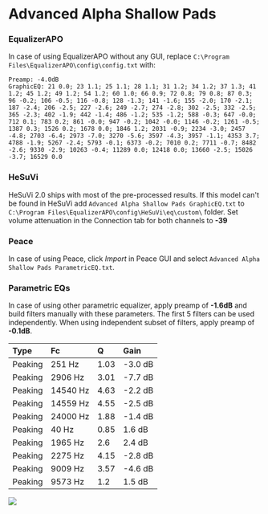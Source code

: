 # Advanced Alpha Shallow Pads

### EqualizerAPO
In case of using EqualizerAPO without any GUI, replace `C:\Program Files\EqualizerAPO\config\config.txt`
with:
```
Preamp: -4.0dB
GraphicEQ: 21 0.0; 23 1.1; 25 1.1; 28 1.1; 31 1.2; 34 1.2; 37 1.3; 41 1.2; 45 1.2; 49 1.2; 54 1.2; 60 1.0; 66 0.9; 72 0.8; 79 0.8; 87 0.3; 96 -0.2; 106 -0.5; 116 -0.8; 128 -1.3; 141 -1.6; 155 -2.0; 170 -2.1; 187 -2.4; 206 -2.5; 227 -2.6; 249 -2.7; 274 -2.8; 302 -2.5; 332 -2.5; 365 -2.3; 402 -1.9; 442 -1.4; 486 -1.2; 535 -1.2; 588 -0.3; 647 -0.0; 712 0.1; 783 0.2; 861 -0.0; 947 -0.2; 1042 -0.0; 1146 -0.2; 1261 -0.5; 1387 0.3; 1526 0.2; 1678 0.0; 1846 1.2; 2031 -0.9; 2234 -3.0; 2457 -4.8; 2703 -6.4; 2973 -7.0; 3270 -5.6; 3597 -4.3; 3957 -1.1; 4353 3.7; 4788 -1.9; 5267 -2.4; 5793 -0.1; 6373 -0.2; 7010 0.2; 7711 -0.7; 8482 -2.6; 9330 -2.9; 10263 -0.4; 11289 0.0; 12418 0.0; 13660 -2.5; 15026 -3.7; 16529 0.0
```

### HeSuVi
HeSuVi 2.0 ships with most of the pre-processed results. If this model can't be found in HeSuVi add
`Advanced Alpha Shallow Pads GraphicEQ.txt` to `C:\Program Files\EqualizerAPO\config\HeSuVi\eq\custom\` folder.
Set volume attenuation in the Connection tab for both channels to **-39**

### Peace
In case of using Peace, click *Import* in Peace GUI and select `Advanced Alpha Shallow Pads ParametricEQ.txt`.

### Parametric EQs
In case of using other parametric equalizer, apply preamp of **-1.6dB** and build filters manually
with these parameters. The first 5 filters can be used independently.
When using independent subset of filters, apply preamp of **-0.1dB**.

| Type    | Fc       |    Q | Gain    |
|:--------|:---------|:-----|:--------|
| Peaking | 251 Hz   | 1.03 | -3.0 dB |
| Peaking | 2906 Hz  | 3.01 | -7.7 dB |
| Peaking | 14540 Hz | 4.63 | -2.2 dB |
| Peaking | 14559 Hz | 4.55 | -2.5 dB |
| Peaking | 24000 Hz | 1.88 | -1.4 dB |
| Peaking | 40 Hz    | 0.85 | 1.6 dB  |
| Peaking | 1965 Hz  | 2.6  | 2.4 dB  |
| Peaking | 2275 Hz  | 4.15 | -2.8 dB |
| Peaking | 9009 Hz  | 3.57 | -4.6 dB |
| Peaking | 9573 Hz  | 1.2  | 1.5 dB  |

![](https://raw.githubusercontent.com/jaakkopasanen/AutoEq/master/results/innerfidelity/sbaf-serious/Advanced%20Alpha%20Shallow%20Pads/Advanced%20Alpha%20Shallow%20Pads.png)